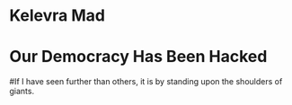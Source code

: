 # Kelevra Mad
# Our Democracy Has Been Hacked
#If I have seen further than others, it is by standing upon the shoulders of giants.
